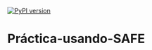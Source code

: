 [![PyPI version](https://badge.fury.io/py/safe-transformer.svg)](https://badge.fury.io/py/safe-transformer)
# Práctica-usando-SAFE
